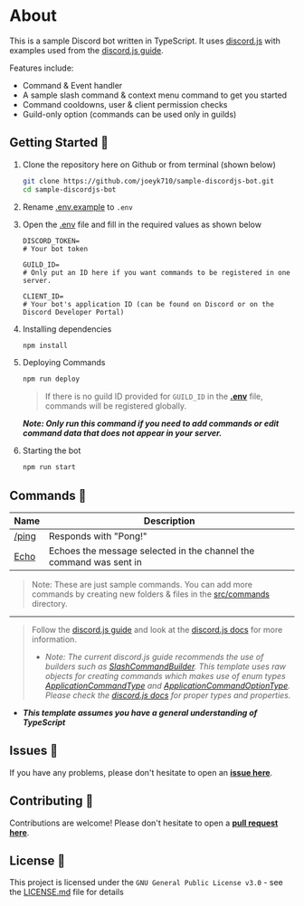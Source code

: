 # About

This is a sample Discord bot written in TypeScript. It uses [discord.js](https://discord.js.org/#/) with examples used from the [discord.js guide](https://discordjs.guide).

Features include:

- Command & Event handler
- A sample slash command & context menu command to get you started
- Command cooldowns, user & client permission checks
- Guild-only option (commands can be used only in guilds)

## Getting Started 🎉

1. Clone the repository here on Github or from terminal (shown below)

    ```bash
    git clone https://github.com/joeyk710/sample-discordjs-bot.git
    cd sample-discordjs-bot
    ```

2. Rename [.env.example](.env.example) to `.env`

3. Open the [.env](.env.example) file and fill in the required values as shown below

    ```env
    DISCORD_TOKEN= 
    # Your bot token

    GUILD_ID=
    # Only put an ID here if you want commands to be registered in one server.

    CLIENT_ID=
    # Your bot's application ID (can be found on Discord or on the Discord Developer Portal)
    ```

4. Installing dependencies

    ```bash
    npm install
    ```

5. Deploying Commands

    ```bash
    npm run deploy
    ```

    > If there is no guild ID provided for `GUILD_ID` in the **[.env](.env.example)** file, commands will be registered globally.

    ***Note: Only run this command if you need to add commands or edit command data that does not appear in your server.***

6. Starting the bot

    ```bash
    npm run start
    ```

## Commands 🤖

Name | Description
| - | - |
[/ping](src/commands/general/ping.ts) | Responds with "Pong!"
| [Echo](src/commands/context/echo.ts) | Echoes the message selected in the channel the command was sent in

> Note: These are just sample commands.  You can add more commands by creating new folders & files in the [src/commands](src/commands) directory.

____

> Follow the [discord.js guide](https://discordjs.guide) and look at the [discord.js docs](https://discord.js.org) for more information.
>
> - *Note: The current discord.js guide recommends the use of builders such as [SlashCommandBuilder](https://discord.js.org/docs/packages/builders/main/SlashCommandBuilder:Class). This template uses raw objects for creating commands which makes use of enum types [ApplicationCommandType](https://discord-api-types.dev/api/discord-api-types-v10/enum/ApplicationCommandType) and [ApplicationCommandOptionType](https://discord-api-types.dev/api/discord-api-types-v10/enum/ApplicationCommandOptionType). Please check the [discord.js docs](https://discord.js.org) for proper types and properties.*

- ***This template assumes you have a general understanding of TypeScript***

## Issues 💭

If you have any problems, please don't hesitate to open an **[issue here](https://github.com/joeyk710/sample-discordjs-bot/issues/new/choose)**.

## Contributing 🙌

Contributions are welcome! Please don't hesitate to open a **[pull request here](https://github.com/joeyk710/sample-discordjs-bot/pulls)**.

## License 🪪

This project is licensed under the `GNU General Public License v3.0` - see the [LICENSE.md](LICENSE) file for details

